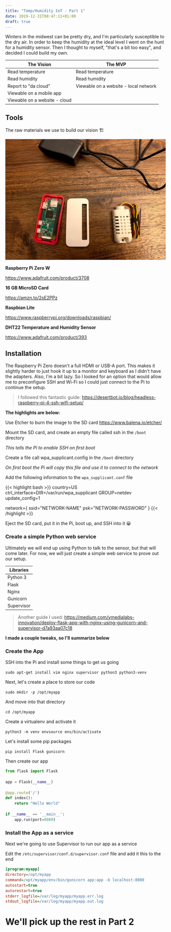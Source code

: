 ```yaml
---
title: "Temp/Humidity IoT - Part 1"
date: 2019-12-31T08:47:11+01:00
draft: true
---
```


Winters in the midwest can be pretty dry, and I'm particularly susceptible to the dry air. In order to keep the humidity at the ideal level I went on the hunt for a humidity sensor. Then I thought to myself, "that's a bit too easy", and decided I could build my own.

| The Vision                    | The MVP                               |
|-------------------------------|---------------------------------------|
| Read temperature              | Read temperature                      |
| Read humidity                 | Read humidity                         |
| Report to "da cloud"          | Viewable on a website - local network |
| Viewable on a mobile app      |                                       |
| Viewable on a website - cloud |                                       |

## Tools
The raw materials we use to build our vision 🏗️

![Materials](images/materials.jpg)

**Raspberry Pi Zero W**

https://www.adafruit.com/product/3708

**16 GB MicroSD Card**

https://amzn.to/2sE2PPz

**Raspbian Lite**

https://www.raspberrypi.org/downloads/raspbian/

**DHT22 Temperature and Humidity Sensor**

https://www.adafruit.com/product/393


## Installation
The Raspberry Pi Zero doesn't a full HDMI or USB-A port. This makes it slightly harder to just hook it up to a monitor and keyboard as I didn't have the adapters. Also, I'm a bit lazy. So I looked for an option that would allow me to preconfigure SSH and Wi-Fi so I could just connect to the Pi to continue the setup.

> I followed this fantastic guide: https://desertbot.io/blog/headless-raspberry-pi-4-ssh-wifi-setup/


**The highlights are below:**

Use Etcher to burn the image to the SD card https://www.balena.io/etcher/

Mount the SD card, and create an empty file called ssh in the `/boot` directory

*This tells the Pi to enable SSH on first boot*

Create a file call wpa_supplicant.config in the `/boot` directory

*On first boot the Pi will copy this file and use it to connect to the network*

Add the following information to the `wpa_supplicant.conf` file

{{< highlight bash >}}
country=US
ctrl_interface=DIR=/var/run/wpa_supplicant GROUP=netdev
update_config=1

network={
    ssid="NETWORK-NAME"
    psk="NETWORK-PASSWORD"
}
{{< /highlight >}}

Eject the SD card, put it in the Pi, boot up, and SSH into it 😀

### Create a simple Python web service
Ultimately we will end up using Python to talk to the sensor, but that will come later. For now, we will just create a simple web service to prove out our setup.

| Libraries  |
|------------|
| Python 3   |
| Flask      |
| Nginx      |
| Gunicorn   |
| Supervisor |


> Another guide I used: https://medium.com/ymedialabs-innovation/deploy-flask-app-with-nginx-using-gunicorn-and-supervisor-d7a93aa07c18

**I made a couple tweaks, so I'll summarize below**

### Create the App
SSH into the Pi and install some things to get us going 

`sudo apt-get install vim nginx supervisor python3 python3-venv`

Next, let's create a place to store our code 

`sudo mkdir -p /opt/myapp`

And move into that directory 

`cd /opt/myapp`

Create a virtualenv and activate it

`python3 -m venv envsource env/bin/activate`

Let's install some pip packages

`pip install Flask gunicorn`

Then create our app

```python
from flask import Flask

app = Flask(__name__)

@app.route('/')
def index():
    return "Hello World"

if __name__ == '__main__':
    app.run(port=8080)
```

### Install the App as a service
Next we're going to use Supervisor to run our app as a service

Edit the `/etc/supervisor/conf.d/supervisor.conf` file and add it this to the end

```ini
[program:myapp]
directory=/opt/myapp
command=/opt/myapp/env/bin/gunicorn app:app -b localhost:8080
autostart=true
autorestart=true
stderr_logfile=/var/log/myapp/myapp.err.log
stdout_logfile=/var/log/myapp/myapp.out.log
```



# We'll pick up the rest in Part 2